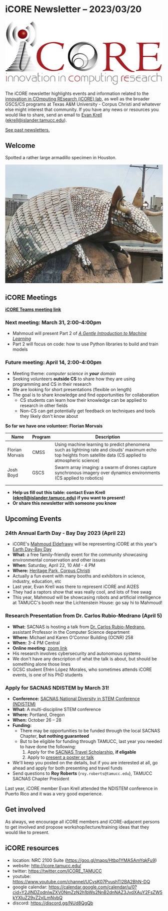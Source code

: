 # iCORE Newsletter – 2023/03/20

![logo](../img/logo_plain_sm.jpg)

The iCORE newsletter highlights events and information related to the [innovation in COmputing REsearch (iCORE) lab](https://icore.tamucc.edu/),
as well as the broader GSCS/CS programs at Texas A&M University - Corpus Christi and whatever else might interest that community.
If you have any news or resources you would like to share, send an email to [Evan Krell](https://scholar.google.com/citations?user=jLuwYGAAAAAJ&hl=en) (ekrell@islander.tamucc.edu).

[See past newsletters.](https://github.com/ekrell/icore_website/tree/main/news)

## Welcome

Spotted a rather large armadillo specimen in Houston.

![armadillo statue](../img/houston_armadillo.jpeg)


## iCORE Meetings

**[iCORE Teams meeting link](https://teams.microsoft.com/l/meetup-join/19%3Ameeting_MDdlZDBiMTgtYzVjNS00YjhhLWE5OTctY2Y5YzMyYTljNzU5%40thread.v2/0?context=%7B%22Tid%22%3A%2234cbfaf1-67a6-4781-a9ca-514eb2550b66%22%2C%22Oid%22%3A%22994c008b-0707-4f3c-8ac0-73b65e733430%22%2C%22MessageId%22%3A%220%22%7D)**

### Next meeting: March 31, 2:00-4:00pm

- Mahmoud will present Part 2 of [_A Gentle Introduction to Machine Learning_](https://github.com/ekrell/icore_website/blob/main/news/icore_news_20230227.md)
- Part 2 will focus on code: how to use Python libraries to build and train models

### Future meeting: April 14, 2:00-4:00pm

- Meeting theme: _computer science in **your** domain_
- Seeking volunteers **outside CS** to share how they are using programming and CS in their research
- We are looking for short presentations (flexible on length)
- The goal is to share knowledge and find opportunities for collaboration 
  - CS students can learn how their knowledge can be applied to research in other fields
  - Non-CS can get potentially get feedback on techniques and tools they likely don't know about

**So far we have one volunteer: Florian Morvais**

| **Name**        | **Program** | **Description**                                                                                                              |
|-----------------|-------------|------------------------------------------------------------------------------------------------------------------------------|
| Florian Morvais | CMSS        | Using machine learning to predict phenomena such as lightning rate and clouds' maximum echo top heights from satellite data (CS applied to atmospheric science)|
| Josh Boyd         |    GSCS     | Swarm array imaging: a swarm of drones capture synchronous imagery over dynamics environments  (CS applied to robotics)                                                                                                                           |
|                 |             |                                                                                                                              |
|                 |             |                                                                                                                              |

- **Help us fill out this table: contact Evan Krell (ekrell@islander.tamucc.edu) if you want to present!**
- **Or share this newsletter with someone you know**

## Upcoming Events

### 24th Annual Earth Day - Bay Day 2023 (April 22)

- iCORE's [Mahmoud Eldefrawy](https://scholar.google.com/citations?user=mOgRZRMAAAAJ&hl=en) will be representing iCORE at this year's [Earth Day-Bay Day](https://www.baysfoundation.org/edbd/)
- **What:** a free family-friendly event for the community showcasing environmental conservation and other issues
- **When:** Saturday, April 22,  10 AM - 4 PM
- **Where:** [Heritage Park, Corpus Christi](https://www.google.com/maps/place/Heritage+Park/@27.8063399,-97.3979637,17z/data=!3m1!4b1!4m6!3m5!1s0x86685e62812bfb41:0xde92ae5040c7c2a4!8m2!3d27.8063352!4d-97.395775!16s%2Fg%2F1tftxc_j)
- Actually a fun event with many booths and exhibitors in science, industry, education, etc
- Last year, Evan Krell was there to represent iCORE and AI2ES
- They had a raptors show that was really cool, and lots of free swag
- This year, Mahmoud will be showcasing robots and artificial intelligence at TAMUCC's booth near the Lichtenstein House: go say hi to Mahmoud!

### Research Presentation from Dr. Carlos Rubio-Medrano (April 5)

- **What:** SACNAS is hosting a talk from [Dr. Carlos Rubio-Medrano](https://carlosrubiomedrano.com), assistant Professor in the Computer Science department
- **Where:** Michael and Karen O'Connor Building (OCNR) 258
- **When:** 3-4 PM Central
- **Online meeting**: [zoom link](https://tamucc.zoom.us/j/93668554553)
- His research involves cybersecurity and autonomous systems
- We don't have any description of what the talk is about, but should be something alone those lines
- GCSC student Efrén López Morales, who sometimes attends iCORE events, is one of his PhD students

### Apply for SACNAS NDISTEM by March 31!

- **Conference:** [SACNAS National Diversity in STEM Conference (NDISTEM)](https://www.sacnas.org/conference)
- **What:** A multi-discipline STEM conference
- **Where:** Portland, Oregon
- **When:** October 26 – 28
- **Funding:**
  - There may be opportunities to be funded through the local SACNAS Chapter, **but nothing guaranteed**
  - But to be eligible for funding through TAMUCC, last year you needed to have done the following:
    1. Apply for the [SACNAS Travel Scholarship](https://www.sacnas.org/conference/travel-scholarships), **if eligable**
    2. Apply to [present a poster or talk](https://www.sacnas.org/conference/research-presentations)
- We'll keep you posted on the details, but if you are interested at all, go ahead and apply for both presenting and travel funds 
- Send questions to **Roy Roberts** (`roy.roberts@tamucc.edu`), TAMUCC SACNAS Chapter President

Last year, iCORE member Evan Krell attended the NDISTEM conference in Puerto Rico and it was a very good experience. 


## Get involved

As always, we encourage all iCORE members and iCORE-adjacent persons to get involved and propose workshop/lecture/training ideas that they would like to present.

## iCORE resources

- location: NRC 2100 Suite (https://goo.gl/maps/Htbp1YMASAmYqkFu9)
- website: http://icore.tamucc.edu/
- twitter: https://twitter.com/ICORE_TAMUCC
- youtube: https://www.youtube.com/channel/UCvsK07PvushTI2BA2BhN-DQ
- google calendar: https://calendar.google.com/calendar/u/0?cid=Y2JlNDZodnIwZXV0NmZzN2h1bWs2NnB2dnNAZ3JvdXAuY2FsZW5kYXIuZ29vZ2xlLmNvbQ
- discord: https://discord.gg/NUd8QgQb
